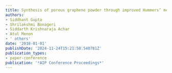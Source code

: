 ```yaml
---
title: Synthesis of porous graphene powder through improved Hummers’ method
authors:
- Siddhant Gupta
- Shrilakshmi Bonageri
- Siddarth Krishnaraja Achar
- Atul Menon
- ' others'
date: '2018-01-01'
publishDate: '2024-11-24T15:21:58.540781Z'
publication_types:
- paper-conference
publication: '*AIP Conference Proceedings*'
---
```

